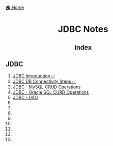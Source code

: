 [🏠 Home](../../README.md)

<h1 style="text-align: center">JDBC Notes</h1>

<h2 style="text-align: center">Index</h2>

## JDBC

1. [JDBC Introduction ✅](./notes/1.%20JDBC%20-%20Introduction.md)
2. [JDBC DB Connectivity Steps ✅](./notes/2.%20JDBC%20-%20DB%20Connectivity%20Steps.md)
3. [JDBC - MySQL CRUD Operations](./notes/3.%20JDBC%20-%20MySQL%20CURD%20Examples.md)
4. [JDBC - Oracle SQL CURD Operations]()
5. [JDBC - DAO]()
6. []()
7. []()
8. []()
9. []()
10. []()
11. []()
12. []()
13. []()
